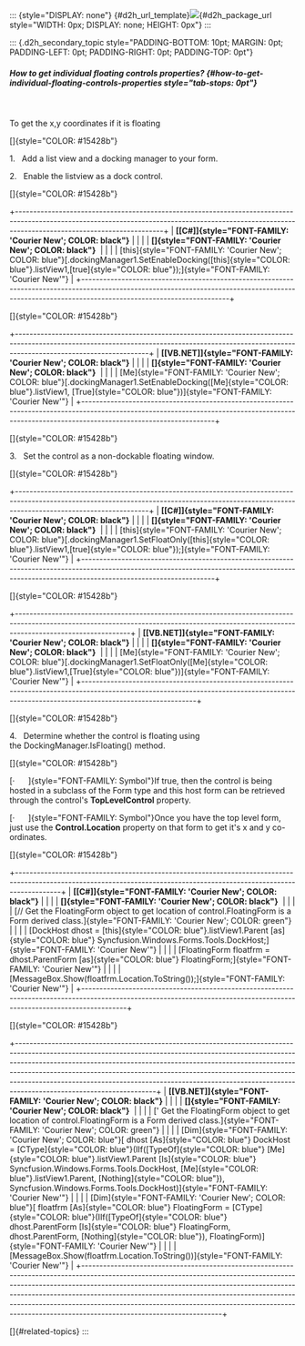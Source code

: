 ::: {style="DISPLAY: none"}
[](ms-xhelp:///?Id=d2h_url_template){#d2h_url_template}![](!package_url!){#d2h_package_url style="WIDTH: 0px; DISPLAY: none; HEIGHT: 0px"}
:::

::: {.d2h_secondary_topic style="PADDING-BOTTOM: 10pt; MARGIN: 0pt; PADDING-LEFT: 0pt; PADDING-RIGHT: 0pt; PADDING-TOP: 0pt"}
##### How to get individual floating controls properties? {#how-to-get-individual-floating-controls-properties style="tab-stops: 0pt"}

 

To get the x,y coordinates if it is floating

[]{style="COLOR: #15428b"} 

1.   Add a list view and a docking manager to your form.

2.   Enable the listview as a dock control.

[]{style="COLOR: #15428b"} 

+----------------------------------------------------------------------------------------------------------------------------------------------------------------------------------------------------+
| **[\[C#\]]{style="FONT-FAMILY: 'Courier New'; COLOR: black"}**                                                                                                                                     |
|                                                                                                                                                                                                    |
| **[]{style="FONT-FAMILY: 'Courier New'; COLOR: black"}**                                                                                                                                           |
|                                                                                                                                                                                                    |
| [this]{style="FONT-FAMILY: 'Courier New'; COLOR: blue"}[.dockingManager1.SetEnableDocking([this]{style="COLOR: blue"}.listView1,[true]{style="COLOR: blue"});]{style="FONT-FAMILY: 'Courier New'"} |
+----------------------------------------------------------------------------------------------------------------------------------------------------------------------------------------------------+

[]{style="COLOR: #15428b"} 

+------------------------------------------------------------------------------------------------------------------------------------------------------------------------------------------------+
| **[\[VB.NET\]]{style="FONT-FAMILY: 'Courier New'; COLOR: black"}**                                                                                                                             |
|                                                                                                                                                                                                |
| **[]{style="FONT-FAMILY: 'Courier New'; COLOR: black"}**                                                                                                                                       |
|                                                                                                                                                                                                |
| [Me]{style="FONT-FAMILY: 'Courier New'; COLOR: blue"}[.dockingManager1.SetEnableDocking([Me]{style="COLOR: blue"}.listView1, [True]{style="COLOR: blue"})]{style="FONT-FAMILY: 'Courier New'"} |
+------------------------------------------------------------------------------------------------------------------------------------------------------------------------------------------------+

[]{style="COLOR: #15428b"} 

3.   Set the control as a non-dockable floating window.

[]{style="COLOR: #15428b"} 

+------------------------------------------------------------------------------------------------------------------------------------------------------------------------------------------------+
| **[\[C#\]]{style="FONT-FAMILY: 'Courier New'; COLOR: black"}**                                                                                                                                 |
|                                                                                                                                                                                                |
| **[]{style="FONT-FAMILY: 'Courier New'; COLOR: black"}**                                                                                                                                       |
|                                                                                                                                                                                                |
| [this]{style="FONT-FAMILY: 'Courier New'; COLOR: blue"}[.dockingManager1.SetFloatOnly([this]{style="COLOR: blue"}.listView1,[true]{style="COLOR: blue"});]{style="FONT-FAMILY: 'Courier New'"} |
+------------------------------------------------------------------------------------------------------------------------------------------------------------------------------------------------+

[]{style="COLOR: #15428b"} 

+-------------------------------------------------------------------------------------------------------------------------------------------------------------------------------------------+
| **[\[VB.NET\]]{style="FONT-FAMILY: 'Courier New'; COLOR: black"}**                                                                                                                        |
|                                                                                                                                                                                           |
| **[]{style="FONT-FAMILY: 'Courier New'; COLOR: black"}**                                                                                                                                  |
|                                                                                                                                                                                           |
| [Me]{style="FONT-FAMILY: 'Courier New'; COLOR: blue"}[.dockingManager1.SetFloatOnly([Me]{style="COLOR: blue"}.listView1,[True]{style="COLOR: blue"})]{style="FONT-FAMILY: 'Courier New'"} |
+-------------------------------------------------------------------------------------------------------------------------------------------------------------------------------------------+

[]{style="COLOR: #15428b"} 

4.   Determine whether the control is floating using the DockingManager.IsFloating() method. 

[]{style="COLOR: #15428b"} 

[·      ]{style="FONT-FAMILY: Symbol"}If true, then the control is being hosted in a subclass of the Form type and this host form can be retrieved through the control's **TopLevelControl** property. 

[·      ]{style="FONT-FAMILY: Symbol"}Once you have the top level form, just use the **Control.Location** property on that form to get it's x and y co-ordinates.

[]{style="COLOR: #15428b"} 

+------------------------------------------------------------------------------------------------------------------------------------------------------------------------+
| **[\[C#\]]{style="FONT-FAMILY: 'Courier New'; COLOR: black"}**                                                                                                         |
|                                                                                                                                                                        |
| **[]{style="FONT-FAMILY: 'Courier New'; COLOR: black"}**                                                                                                               |
|                                                                                                                                                                        |
| [// Get the FloatingForm object to get location of control.FloatingForm is a Form derived class.]{style="FONT-FAMILY: 'Courier New'; COLOR: green"}                    |
|                                                                                                                                                                        |
| [DockHost dhost = [this]{style="COLOR: blue"}.listView1.Parent [as]{style="COLOR: blue"} Syncfusion.Windows.Forms.Tools.DockHost;]{style="FONT-FAMILY: 'Courier New'"} |
|                                                                                                                                                                        |
| [FloatingForm floatfrm = dhost.ParentForm [as]{style="COLOR: blue"} FloatingForm;]{style="FONT-FAMILY: 'Courier New'"}                                                 |
|                                                                                                                                                                        |
| [MessageBox.Show(floatfrm.Location.ToString());]{style="FONT-FAMILY: 'Courier New'"}                                                                                   |
+------------------------------------------------------------------------------------------------------------------------------------------------------------------------+

[]{style="COLOR: #15428b"} 

+--------------------------------------------------------------------------------------------------------------------------------------------------------------------------------------------------------------------------------------------------------------------------------------------------------------------------------------------------------------------------------------------------------------------------------------------+
| **[\[VB.NET\]]{style="FONT-FAMILY: 'Courier New'; COLOR: black"}**                                                                                                                                                                                                                                                                                                                                                                         |
|                                                                                                                                                                                                                                                                                                                                                                                                                                            |
| **[]{style="FONT-FAMILY: 'Courier New'; COLOR: black"}**                                                                                                                                                                                                                                                                                                                                                                                   |
|                                                                                                                                                                                                                                                                                                                                                                                                                                            |
| [\' Get the FloatingForm object to get location of control.FloatingForm is a Form derived class.]{style="FONT-FAMILY: 'Courier New'; COLOR: green"}                                                                                                                                                                                                                                                                                        |
|                                                                                                                                                                                                                                                                                                                                                                                                                                            |
| [Dim]{style="FONT-FAMILY: 'Courier New'; COLOR: blue"}[ dhost [As]{style="COLOR: blue"} DockHost = [CType]{style="COLOR: blue"}(IIf([TypeOf]{style="COLOR: blue"} [Me]{style="COLOR: blue"}.listView1.Parent [Is]{style="COLOR: blue"} Syncfusion.Windows.Forms.Tools.DockHost, [Me]{style="COLOR: blue"}.listView1.Parent, [Nothing]{style="COLOR: blue"}), Syncfusion.Windows.Forms.Tools.DockHost)]{style="FONT-FAMILY: 'Courier New'"} |
|                                                                                                                                                                                                                                                                                                                                                                                                                                            |
| [Dim]{style="FONT-FAMILY: 'Courier New'; COLOR: blue"}[ floatfrm [As]{style="COLOR: blue"} FloatingForm = [CType]{style="COLOR: blue"}(IIf([TypeOf]{style="COLOR: blue"} dhost.ParentForm [Is]{style="COLOR: blue"} FloatingForm, dhost.ParentForm, [Nothing]{style="COLOR: blue"}), FloatingForm)]{style="FONT-FAMILY: 'Courier New'"}                                                                                                    |
|                                                                                                                                                                                                                                                                                                                                                                                                                                            |
| [MessageBox.Show(floatfrm.Location.ToString())]{style="FONT-FAMILY: 'Courier New'"}                                                                                                                                                                                                                                                                                                                                                        |
+--------------------------------------------------------------------------------------------------------------------------------------------------------------------------------------------------------------------------------------------------------------------------------------------------------------------------------------------------------------------------------------------------------------------------------------------+

[]{#related-topics}
:::
